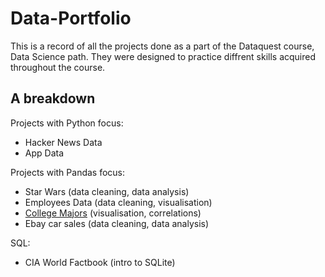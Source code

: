# Data-Portfolio

This is a record of all the projects done as a part of the Dataquest course, Data Science path.
They were designed to practice diffrent skills acquired throughout the course. 

## A breakdown
Projects with Python focus:
* Hacker News Data 
* App Data

Projects with Pandas focus:
* Star Wars (data cleaning, data analysis)
* Employees Data (data cleaning, visualisation)
* [College Majors](../master/Project-146-college-majors-data.ipynb) (visualisation, correlations)
* Ebay car sales (data cleaning, data analysis)

SQL:
* CIA World Factbook (intro to SQLite)
